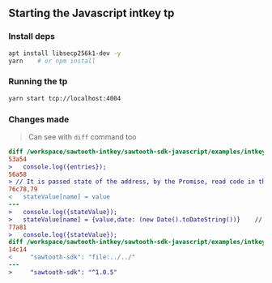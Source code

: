 ## Starting the Javascript intkey tp

### Install deps

```sh
apt install libsecp256k1-dev -y
yarn	# or npm install
```

### Running the tp

```sh
yarn start tcp://localhost:4004
```

### Changes made
> Can see with `diff` command too

```diff
diff /workspace/sawtooth-intkey/sawtooth-sdk-javascript/examples/intkey/handler.js ./handler.js
53a54
>   console.log({entries});
56a58
> // It is passed state of the address, by the Promise, read code in the caller
76c78,79
<   stateValue[name] = value
---
>   console.log({stateValue});
>   stateValue[name] = {value,date: (new Date().toDateString())}	// storing date as well
77a81
>   console.log({stateValue});
diff /workspace/sawtooth-intkey/sawtooth-sdk-javascript/examples/intkey/package.json ./package.json
14c14
<     "sawtooth-sdk": "file:../../"
---
>     "sawtooth-sdk": "^1.0.5"
```
